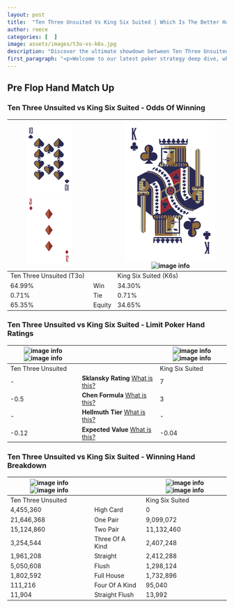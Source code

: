 ```yaml
---
layout: post
title:  "Ten Three Unsuited Vs King Six Suited | Which Is The Better Hand In Poker? A Complete Guide"
author: reece
categories: [  ]
image: assets/images/t3o-vs-k6s.jpg
description: "Discover the ultimate showdown between Ten Three Unsuited and King Six Suited in poker! Uncover the odds, strategies, and scenarios where one hand triumphs over the other. Get ready to up your poker game with this thrilling analysis."
first_paragraph: "<p>Welcome to our latest poker strategy deep dive, where we're pitting two distinct hands against each other in a high-stakes showdown: Ten Three Unsuited vs King Six Suited.</p><p>In the dynamic world of poker, every decision counts, and knowing which hand holds the upper hand is key to your success at the table.</p><p>In this article, we'll dissect these two hands, explore the scenarios where one dominates the other, and equip you with the knowledge to make strategic choices that can tip the odds in your favor.</p><p>Get ready to unravel the intriguing dynamics of these poker hands and elevate your game to new heights.</p>"
---
```




[comment]: # (sp0)

## Pre Flop Hand Match Up

<div class="table hand-ratings" markdown="1"> 



### Ten Three Unsuited vs King Six Suited - Odds Of Winning


    
| ![image info](assets/images/hand1/T.png) ![image info](assets/images/hand1/3o.png) |  | ![image info](assets/images/hand2/K.png) ![image info](assets/images/hand2/6s.png) |
| -------- | -------- | -------- |
| Ten Three Unsuited (T3o) |  | King Six Suited (K6s) |
| 64.99% | Win | 34.30% |
| 0.71% | Tie | 0.71% |
| 65.35% | Equity | 34.65% |




[comment]: # (sp1)



### Ten Three Unsuited vs King Six Suited - Limit Poker Hand Ratings


    
| ![image info](https://www.riverpairs.com/assets/images/hand1/T.png) ![image info](https://www.riverpairs.com/assets/images/hand1/3o.png) |  | ![image info](https://www.riverpairs.com/assets/images/hand2/K.png) ![image info](https://www.riverpairs.com/assets/images/hand2/6s.png) |
| -------- | -------- | -------- |
| Ten Three Unsuited |  | King Six Suited |
| - | **Sklansky Rating** [What is this?](/sklansky-rating-explained) | 7 |
| -0.5 | **Chen Formula** [What is this?](/chen-formula-explained) | 3 |
| - | **Hellmuth Tier** [What is this?](/Hellmuth-tier-explained) | - |
| -0.12 | **Expected Value** [What is this?](/expected-value-explained) | -0.04 |




[comment]: # (sp2)



### Ten Three Unsuited vs King Six Suited - Winning Hand Breakdown


    
| ![image info](https://www.riverpairs.com/assets/images/hand1/T.png) ![image info](https://www.riverpairs.com/assets/images/hand1/3o.png) |  | ![image info](https://www.riverpairs.com/assets/images/hand2/K.png) ![image info](https://www.riverpairs.com/assets/images/hand2/6s.png) |
| -------- | -------- | -------- |
| Ten Three Unsuited |  | King Six Suited |
| 4,455,360 | High Card | 0 |
| 21,646,368 | One Pair | 9,099,072 |
| 15,124,860 | Two Pair | 11,132,460 |
| 3,254,544 | Three Of A Kind | 2,407,248 |
| 1,961,208 | Straight | 2,412,288 |
| 5,050,608 | Flush | 1,298,124 |
| 1,802,592 | Full House | 1,732,896 |
| 111,216 | Four Of A Kind | 95,040 |
| 11,904 | Straight Flush | 13,992 |




[comment]: # (sp3)



</div>

[comment]: # (sp4)



[comment]: # (sp5)


